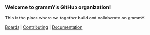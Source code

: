 ### Welcome to grammY’s GitHub organization!

This is the place where we together build and collaborate on grammY.

[Boards](https://github.com/orgs/grammyjs/projects?query=is%3Aopen) | [Contributing](https://github.com/grammyjs/grammY/blob/main/CONTRIBUTING.md) | [Documentation](https://grammy.dev)
